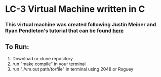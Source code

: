 # LC-3 Virtual Machine written in C
### This virtual machine was created following Justin Meiner and Ryan Pendleton's tutorial that can be found [here](https://justinmeiners.github.io/lc3-vm/)

## To Run:
1. Download or clone repository
2. run "make compile" in your terminal
3. run "./vm.out path/to/file" in terminal using 2048 or Roguey
